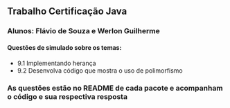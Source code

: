 ## Trabalho Certificação Java

### Alunos: Flávio de Souza e Werlon Guilherme ###

#### Questões de simulado sobre os temas: ####

* 9.1 Implementando herança 
* 9.2 Desenvolva código que mostra o uso de polimorfismo


### As questões estão no README de cada pacote e acompanham o código e sua respectiva resposta ###

